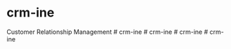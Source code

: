 # crm-ine
Customer Relationship Management
#   c r m - i n e  
 #   c r m - i n e  
 #   c r m - i n e  
 #   c r m - i n e  
 